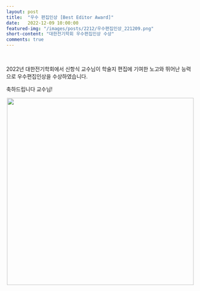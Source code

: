 ```yaml
---
layout: post
title:  "우수 편집인상 [Best Editor Award]" 
date:   2022-12-09 10:00:00
featured-img: "/images/posts/2212/우수편집인상_221209.png"
short-content: "대한전기학회 우수편집인상 수상" 
comments: true
---
```


<br> 


2022년 대한전기학회에서 신항식 교수님이 학술지 편집에 기여한 노고와 뛰어난 능력으로 우수편집인상을 수상하였습니다.

축하드립니다 교수님!

<div style="display: flex; justify-content: center;">
    <span class="image featured"><img src="/images/posts/2212/우수편집인상_221209.png" alt="" style='height: 500px; object-fit: contain;'></span>
</div>